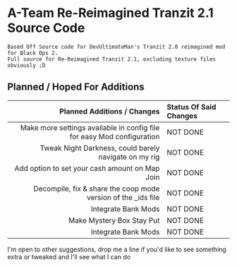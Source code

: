 # A-Team Re-Reimagined Tranzit 2.1 Source Code
```
Based Off Source code for DevUltimateMan's Tranzit 2.0 reimagined mod for Black Ops 2.
Full source for Re-Reimagined Tranzit 2.1, excluding texture files obviously ;D
```


## Planned / Hoped For Additions

Planned Additions / Changes   | Status Of Said Changes
-------:|:-------------------------
Make more settings available in config file for easy Mod configuration     | NOT DONE
Tweak Night Darkness, could barely navigate on my rig | NOT DONE
Add option to set your cash amount on Map Join     | NOT DONE
Decompile, fix & share the coop mode version of the _ids file  | NOT DONE
Integrate Bank Mods  | NOT DONE
Make Mystery Box Stay Put  | NOT DONE
Integrate Bank Mods  | NOT DONE




I'm open to other suggestions, drop me a line if you'd like to see something extra or tweaked and I'll see what I can do
